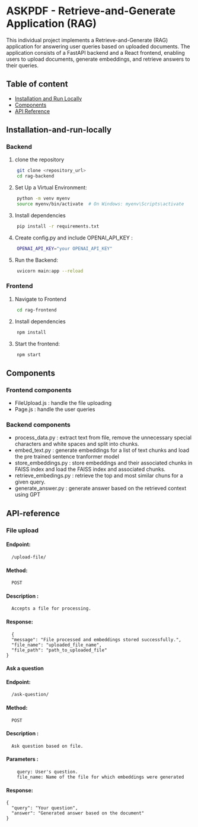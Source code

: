 # ASKPDF - Retrieve-and-Generate Application (RAG)

This individual project implements a Retrieve-and-Generate (RAG) application for answering user queries based on uploaded documents. The application consists of a FastAPI backend and a React frontend, enabling users to upload documents, generate embeddings, and retrieve answers to their queries.

## Table of content

- [Installation and Run Locally](#installation-and-run-locally)
- [Components](#components)
- [API Reference](#API-reference)

## Installation-and-run-locally

### Backend

1. clone the repository
```bash
    git clone <repository_url>
    cd rag-backend
```
2. Set Up a Virtual Environment:
```bash
    python -m venv myenv
    source myenv/bin/activate  # On Windows: myenv\Scripts\activate
```
3. Install dependencies
```bash
    pip install -r requirements.txt
``` 
4. Create config.py and include OPENAI_API_KEY : 
```bash
    OPENAI_API_KEY="your OPENAI_API_KEY"
```
5.   Run the Backend: 
```bash
    uvicorn main:app --reload
```

### Frontend

1. Navigate to Frontend
```bash
    cd rag-frontend
```
2. Install dependencies
```bash
    npm install
```
3. Start the frontend:
```bash
    npm start
```
## Components

### Frontend components

- FileUpload.js : handle the file uploading
- Page.js : handle the user queries

### Backend components

- process_data.py : extract text from file, remove the unnecessary special characters and white spaces and split into chunks.
- embed_text.py : generate embeddings for a list of text chunks and load the pre trained sentence tranformer model
- store_embeddings.py : store embeddings and their associated chunks in FAISS index and load the FAISS index and associated chunks.
- retrieve_embedings.py : retrieve the top and most similar chuns for a given query.
- generate_answer.py : generate answer based on the retrieved context using GPT

## API-reference

### File upload

#### Endpoint: 
```http
  /upload-file/
```
#### Method:
```http
  POST
```
#### Description : 
```http
  Accepts a file for processing.
```
#### Response:
```http
  {
  "message": "File processed and embeddings stored successfully.",
  "file_name": "uploaded_file_name",
  "file_path": "path_to_uploaded_file"
}
```


#### Ask a question

#### Endpoint: 
```http
  /ask-question/
```
#### Method:
```http
  POST
```
#### Description : 
```http
  Ask question based on file.
```
#### Parameters : 
```http
    query: User's question.
    file_name: Name of the file for which embeddings were generated
```
#### Response:
```http
{
  "query": "Your question",
  "answer": "Generated answer based on the document"
}
```



